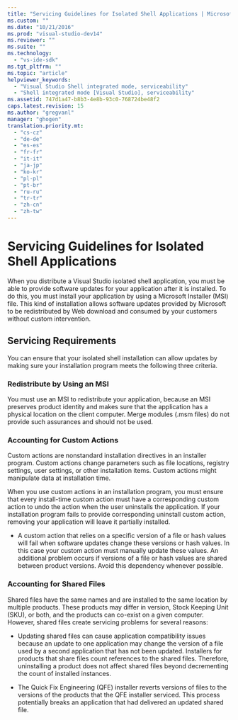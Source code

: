 ```yaml
---
title: "Servicing Guidelines for Isolated Shell Applications | Microsoft Docs"
ms.custom: ""
ms.date: "10/21/2016"
ms.prod: "visual-studio-dev14"
ms.reviewer: ""
ms.suite: ""
ms.technology: 
  - "vs-ide-sdk"
ms.tgt_pltfrm: ""
ms.topic: "article"
helpviewer_keywords: 
  - "Visual Studio Shell integrated mode, serviceability"
  - "Shell integrated mode [Visual Studio], serviceability"
ms.assetid: 747d1a47-b8b3-4e8b-93c0-768724be48f2
caps.latest.revision: 15
ms.author: "gregvanl"
manager: "ghogen"
translation.priority.mt: 
  - "cs-cz"
  - "de-de"
  - "es-es"
  - "fr-fr"
  - "it-it"
  - "ja-jp"
  - "ko-kr"
  - "pl-pl"
  - "pt-br"
  - "ru-ru"
  - "tr-tr"
  - "zh-cn"
  - "zh-tw"
---
```

# Servicing Guidelines for Isolated Shell Applications
When you distribute a Visual Studio isolated shell application, you must be able to provide software updates for your application after it is installed. To do this, you must install your application by using a Microsoft Installer (MSI) file. This kind of installation allows software updates provided by Microsoft to be redistributed by Web download and consumed by your customers without custom intervention.  
  
## Servicing Requirements  
 You can ensure that your isolated shell installation can allow updates by making sure your installation program meets the following three criteria.  
  
### Redistribute by Using an MSI  
 You must use an MSI to redistribute your application, because an MSI preserves product identity and makes sure that the application has a physical location on the client computer. Merge modules (.msm files) do not provide such assurances and should not be used.  
  
### Accounting for Custom Actions  
 Custom actions are nonstandard installation directives in an installer program. Custom actions change parameters such as file locations, registry settings, user settings, or other installation items. Custom actions might manipulate data at installation time.  
  
 When you use custom actions in an installation program, you must ensure that every install-time custom action must have a corresponding custom action to undo the action when the user uninstalls the application. If your installation program fails to provide corresponding uninstall custom action, removing your application will leave it partially installed.  
  
-   A custom action that relies on a specific version of a file or hash values will fail when software updates change these versions or hash values. In this case your custom action must manually update these values. An additional problem occurs if versions of a file or hash values are shared between product versions. Avoid this dependency whenever possible.  
  
### Accounting for Shared Files  
 Shared files have the same names and are installed to the same location by multiple products. These products may differ in version, Stock Keeping Unit (SKU), or both, and the products can co-exist on a given computer. However, shared files create servicing problems for several reasons:  
  
-   Updating shared files can cause application compatibility issues because an update to one application may change the version of a file used by a second application that has not been updated. Installers for products that share files count references to the shared files. Therefore, uninstalling a product does not affect shared files beyond decrementing the count of installed instances.  
  
-   The Quick Fix Engineering (QFE) installer reverts versions of files to the versions of the products that the QFE installer serviced. This process potentially breaks an application that had delivered an updated shared file.